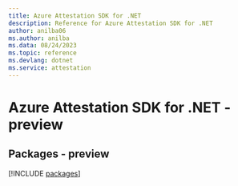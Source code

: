 ```yaml
---
title: Azure Attestation SDK for .NET
description: Reference for Azure Attestation SDK for .NET
author: anilba06
ms.author: anilba
ms.data: 08/24/2023
ms.topic: reference
ms.devlang: dotnet
ms.service: attestation
---
```

# Azure Attestation SDK for .NET - preview
## Packages - preview
[!INCLUDE [packages](attestation-index.md)]